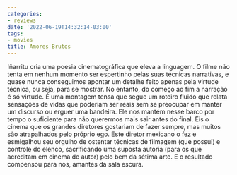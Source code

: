 ```yaml
---
categories:
- reviews
date: '2022-06-19T14:32:14-03:00'
tags:
- movies
title: Amores Brutos
---
```


Iñarritu cria uma poesia cinematográfica que eleva a linguagem. O filme não tenta em nenhum momento ser espertinho pelas suas técnicas narrativas, e quase nunca conseguimos apontar um detalhe feito apenas pela virtude técnica, ou seja, para se mostrar. No entanto, do começo ao fim a narração é só virtude. É uma montagem tensa que segue um roteiro fluido que relata sensações de vidas que poderiam ser reais sem se preocupar em manter um discurso ou erguer uma bandeira. Ele nos mantém nesse barco por tempo o suficiente para não querermos mais sair antes do final. Eis o cinema que os grandes diretores gostariam de fazer sempre, mas muitos são atrapalhados pelo próprio ego. Este diretor mexicano o fez e esmigalhou seu orgulho de ostentar técnicas de filmagem (que possui) e controle do elenco, sacrificando uma suposta autoria (para os que acreditam em cinema de autor) pelo bem da sétima arte. E o resultado compensou para nós, amantes da sala escura.
